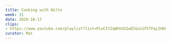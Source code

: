```yaml
---
title: Cooking with Wilto
week: 31
date: 2020-10-17
clips: 
- https://www.youtube.com/playlist?list=PLoCIt2qWhhSGIwQlGon1PSTFqiIHbPBxz
curator: Mat
---
```

